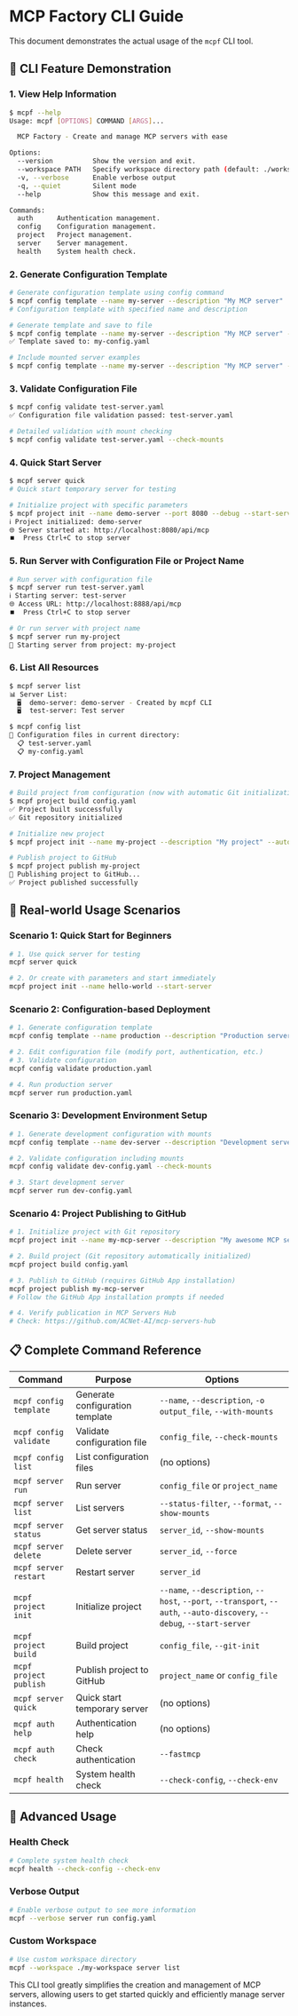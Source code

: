 # MCP Factory CLI Guide

This document demonstrates the actual usage of the `mcpf` CLI tool.

## 🚀 **CLI Feature Demonstration**

### 1. **View Help Information**

```bash
$ mcpf --help
Usage: mcpf [OPTIONS] COMMAND [ARGS]...

  MCP Factory - Create and manage MCP servers with ease

Options:
  --version          Show the version and exit.
  --workspace PATH   Specify workspace directory path (default: ./workspace)
  -v, --verbose      Enable verbose output
  -q, --quiet        Silent mode
  --help             Show this message and exit.

Commands:
  auth      Authentication management.
  config    Configuration management.
  project   Project management.
  server    Server management.
  health    System health check.
```

### 2. **Generate Configuration Template**

```bash
# Generate configuration template using config command
$ mcpf config template --name my-server --description "My MCP server"
# Configuration template with specified name and description

# Generate template and save to file
$ mcpf config template --name my-server --description "My MCP server" -o my-config.yaml
✅ Template saved to: my-config.yaml

# Include mounted server examples
$ mcpf config template --name my-server --description "My MCP server" --with-mounts
```

### 3. **Validate Configuration File**

```bash
$ mcpf config validate test-server.yaml
✅ Configuration file validation passed: test-server.yaml

# Detailed validation with mount checking
$ mcpf config validate test-server.yaml --check-mounts
```

### 4. **Quick Start Server**

```bash
$ mcpf server quick
# Quick start temporary server for testing

# Initialize project with specific parameters
$ mcpf project init --name demo-server --port 8080 --debug --start-server
ℹ️ Project initialized: demo-server
🌐 Server started at: http://localhost:8080/api/mcp
⏹️  Press Ctrl+C to stop server
```

### 5. **Run Server with Configuration File or Project Name**

```bash
# Run server with configuration file
$ mcpf server run test-server.yaml
ℹ️ Starting server: test-server
🌐 Access URL: http://localhost:8888/api/mcp
⏹️  Press Ctrl+C to stop server

# Or run server with project name
$ mcpf server run my-project
🚀 Starting server from project: my-project
```

### 6. **List All Resources**

```bash
$ mcpf server list
📊 Server List:
  🖥️  demo-server: demo-server - Created by mcpf CLI
  🖥️  test-server: Test server

$ mcpf config list
📄 Configuration files in current directory:
  📋 test-server.yaml
  📋 my-config.yaml
```

### 7. **Project Management**

```bash
# Build project from configuration (now with automatic Git initialization)
$ mcpf project build config.yaml
✅ Project built successfully
✅ Git repository initialized

# Initialize new project
$ mcpf project init --name my-project --description "My project" --auto-discovery

# Publish project to GitHub
$ mcpf project publish my-project
🚀 Publishing project to GitHub...
✅ Project published successfully
```

## 🎯 **Real-world Usage Scenarios**

### **Scenario 1: Quick Start for Beginners**

```bash
# 1. Use quick server for testing
mcpf server quick

# 2. Or create with parameters and start immediately
mcpf project init --name hello-world --start-server
```

### **Scenario 2: Configuration-based Deployment**

```bash
# 1. Generate configuration template
mcpf config template --name production --description "Production server" -o production.yaml

# 2. Edit configuration file (modify port, authentication, etc.)
# 3. Validate configuration
mcpf config validate production.yaml

# 4. Run production server
mcpf server run production.yaml
```

### **Scenario 3: Development Environment Setup**

```bash
# 1. Generate development configuration with mounts
mcpf config template --name dev-server --description "Development server" --with-mounts -o dev-config.yaml

# 2. Validate configuration including mounts
mcpf config validate dev-config.yaml --check-mounts

# 3. Start development server
mcpf server run dev-config.yaml
```

### **Scenario 4: Project Publishing to GitHub**

```bash
# 1. Initialize project with Git repository
mcpf project init --name my-mcp-server --description "My awesome MCP server"

# 2. Build project (Git repository automatically initialized)
mcpf project build config.yaml

# 3. Publish to GitHub (requires GitHub App installation)
mcpf project publish my-mcp-server
# Follow the GitHub App installation prompts if needed

# 4. Verify publication in MCP Servers Hub
# Check: https://github.com/ACNet-AI/mcp-servers-hub
```

## 📋 **Complete Command Reference**

| Command | Purpose | Options |
|---------|---------|---------|
| `mcpf config template` | Generate configuration template | `--name`, `--description`, `-o output_file`, `--with-mounts` |
| `mcpf config validate` | Validate configuration file | `config_file`, `--check-mounts` |
| `mcpf config list` | List configuration files | (no options) |
| `mcpf server run` | Run server | `config_file` or `project_name` |
| `mcpf server list` | List servers | `--status-filter`, `--format`, `--show-mounts` |
| `mcpf server status` | Get server status | `server_id`, `--show-mounts` |
| `mcpf server delete` | Delete server | `server_id`, `--force` |
| `mcpf server restart` | Restart server | `server_id` |
| `mcpf project init` | Initialize project | `--name`, `--description`, `--host`, `--port`, `--transport`, `--auth`, `--auto-discovery`, `--debug`, `--start-server` |
| `mcpf project build` | Build project | `config_file`, `--git-init` |
| `mcpf project publish` | Publish project to GitHub | `project_name` or `config_file` |
| `mcpf server quick` | Quick start temporary server | (no options) |
| `mcpf auth help` | Authentication help | (no options) |
| `mcpf auth check` | Check authentication | `--fastmcp` |
| `mcpf health` | System health check | `--check-config`, `--check-env` |

## 🔧 **Advanced Usage**

### **Health Check**

```bash
# Complete system health check
mcpf health --check-config --check-env
```

### **Verbose Output**

```bash
# Enable verbose output to see more information
mcpf --verbose server run config.yaml
```

### **Custom Workspace**

```bash
# Use custom workspace directory
mcpf --workspace ./my-workspace server list
```

This CLI tool greatly simplifies the creation and management of MCP servers, allowing users to get started quickly and efficiently manage server instances. 